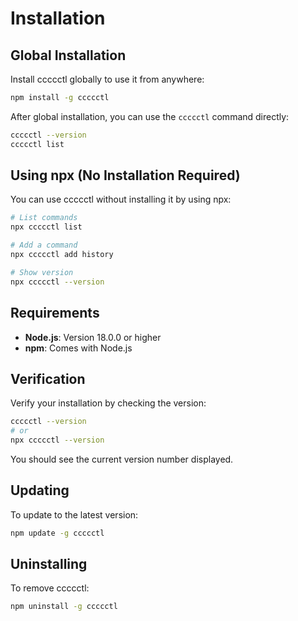# Installation

## Global Installation

Install ccccctl globally to use it from anywhere:

```bash
npm install -g ccccctl
```

After global installation, you can use the `ccccctl` command directly:

```bash
ccccctl --version
ccccctl list
```

## Using npx (No Installation Required)

You can use ccccctl without installing it by using npx:

```bash
# List commands
npx ccccctl list

# Add a command
npx ccccctl add history

# Show version
npx ccccctl --version
```

## Requirements

- **Node.js**: Version 18.0.0 or higher
- **npm**: Comes with Node.js

## Verification

Verify your installation by checking the version:

```bash
ccccctl --version
# or
npx ccccctl --version
```

You should see the current version number displayed.

## Updating

To update to the latest version:

```bash
npm update -g ccccctl
```

## Uninstalling

To remove ccccctl:

```bash
npm uninstall -g ccccctl
```